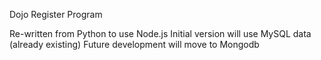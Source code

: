 Dojo Register Program

Re-written from Python to use Node.js
Initial version will use MySQL data (already existing)
Future development will move to Mongodb